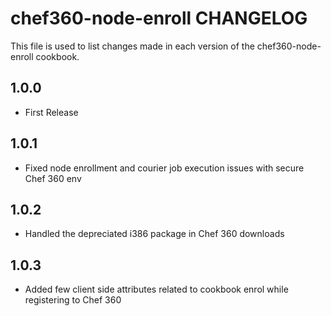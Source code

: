 # chef360-node-enroll CHANGELOG

This file is used to list changes made in each version of the chef360-node-enroll cookbook.

## 1.0.0

- First Release

## 1.0.1

- Fixed node enrollment and courier job execution issues with secure Chef 360 env

## 1.0.2

- Handled the depreciated i386 package in Chef 360 downloads 

## 1.0.3

- Added few client side attributes related to cookbook enrol while registering to Chef 360
